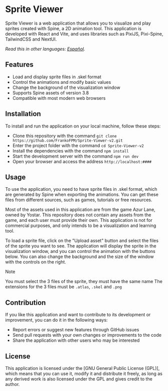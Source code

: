 # Sprite Viewer

Sprite Viewer is a web application that allows you to visualize and play sprites created with Spine, a 2D animation tool. This application is developed with React and Vite, and uses libraries such as PixiJS, Pixi-Spine, TailwindCSS and NextUI.

_Read this in other languages: [Español](README.es.md)._

## Features

- Load and display sprite files in .skel format
- Control the animations and modify basic values
- Change the background of the visualization window
- Supports Spine assets of version 3.8
- Compatible with most modern web browsers

## Installation

To install and run the application on your local machine, follow these steps:

- Clone this repository with the command `git clone https://github.com/FrankoFPM/Sprite-Viewer-v2.git`
- Enter the project folder with the command `cd Sprite-Viewer-v2`
- Install the dependencies with the command `npm install`
- Start the development server with the command `npm run dev`
- Open your browser and access the address `http://localhost:####`

## Usage

To use the application, you need to have sprite files in .skel format, which are generated by Spine when exporting the animations. You can get these files from different sources, such as games, tutorials or free resources.

Most of the assets used in this application are from the game Azur Lane, owned by Yostar. This repository does not contain any assets from the game, and each user must provide their own. This application is not for commercial purposes, and only intends to be a visualization and learning tool.

To load a sprite file, click on the "Upload asset" button and select the files of the sprite you want to see. The application will display the sprite in the visualization window, and you can control the animation with the buttons below. You can also change the background and the size of the window with the controls on the right.

> [!NOTE]
> You must select the 3 files of the sprite, they must have the same name
> The extensions for the 3 files must be `.atlas`, `.skel` and `.png`

## Contribution

If you like this application and want to contribute to its development or improvement, you can do it in the following ways:

- Report errors or suggest new features through GitHub issues
- Send pull requests with your own changes or improvements to the code
- Share the application with other users who may be interested

## License

This application is licensed under the [GNU General Public License (GPL)], which means that you can use it, modify it and distribute it freely, as long as any derived work is also licensed under the GPL and gives credit to the author.
